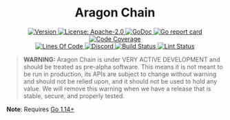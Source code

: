 <!--
parent:
  order: false
-->

<div align="center">
  <h1> Aragon Chain </h1>
</div>

<div align="center">
  <a href="https://github.com/aragon/aragon-chain/releases/latest">
    <img alt="Version" src="https://img.shields.io/github/tag/aragon/aragon-chain.svg" />
  </a>
  <a href="https://github.com/aragon/aragon-chain/blob/main/LICENSE">
    <img alt="License: Apache-2.0" src="https://img.shields.io/github/license/aragon/aragon-chain.svg" />
  </a>
  <a href="https://pkg.go.dev/github.com/aragon/aragon-chain?tab=doc">
    <img alt="GoDoc" src="https://godoc.org/github.com/aragon/aragon-chain?status.svg" />
  </a>
  <a href="https://goreportcard.com/report/github.com/aragon/aragon-chain">
    <img alt="Go report card" src="https://goreportcard.com/badge/github.com/aragon/aragon-chain"/>
  </a>
  <a href="https://codecov.io/gh/aragon/aragon-chain">
    <img alt="Code Coverage" src="https://codecov.io/gh/aragon/aragon-chain/branch/main/graph/badge.svg"/>
  </a>
</div>
<div align="center">
  <a href="https://github.com/aragon/aragon-chain">
    <img alt="Lines Of Code" src="https://tokei.rs/b1/github/aragon/aragon-chain" />
  </a>
  <a href="https://discordapp.com/invite/eqQJkdp">
    <img alt="Discord" src="https://img.shields.io/discord/669268347736686612.svg" />
  </a>
  <a href="https://github.com/aragon/aragon-chain/actions?query=workflow%3ABuild">
    <img alt="Build Status" src="https://github.com/aragon/aragon-chain/workflows/Build/badge.svg" />
  </a>
  <a href="https://github.com/aragon/aragon-chain/actions?query=workflow%3ALint">
    <img alt="Lint Status" src="https://github.com/aragon/aragon-chain/workflows/Lint/badge.svg" />
  </a>
</div>

> **WARNING:** Aragon Chain is under VERY ACTIVE DEVELOPMENT and should be treated as pre-alpha software. This means it is not meant to be run in production, its APIs are subject to change without warning and should not be relied upon, and it should not be used to hold any value. We will remove this warning when we have a release that is stable, secure, and properly tested.

**Note**: Requires [Go 1.14+](https://golang.org/dl/)
